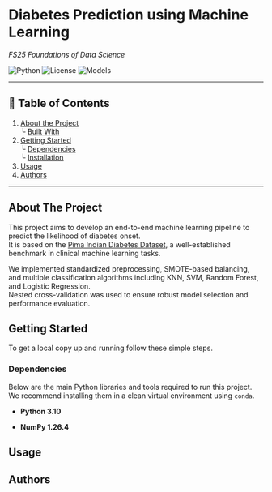 #  Diabetes Prediction using Machine Learning  
*FS25 Foundations of Data Science*

![Python](https://img.shields.io/badge/Python-3.10-blue)
![License](https://img.shields.io/badge/license-MIT-green)
![Models](https://img.shields.io/badge/Models-KNN%2C%20RF%2C%20SVM%2C%20LogReg-orange)

---
## 📖 Table of Contents

1. [About the Project](#about-the-project)  
   └ [Built With](#built-with)  
2. [Getting Started](#getting-started)  
   └ [Dependencies](#dependencies)  
   └ [Installation](#installation)  
3. [Usage](#usage)  
4. [Authors](#authors)  

---

## About The Project

This project aims to develop an end-to-end machine learning pipeline to predict the likelihood of diabetes onset.  
It is based on the [Pima Indian Diabetes Dataset](https://www.kaggle.com/datasets/uciml/pima-indians-diabetes-database), a well-established benchmark in clinical machine learning tasks.

We implemented standardized preprocessing, SMOTE-based balancing, and multiple classification algorithms including KNN, SVM, Random Forest, and Logistic Regression.  
Nested cross-validation was used to ensure robust model selection and performance evaluation.




## Getting Started

To get a local copy up and running follow these simple steps.

### Dependencies

Below are the main Python libraries and tools required to run this project.  
We recommend installing them in a clean virtual environment using `conda`.

- **Python 3.10**

- **NumPy 1.26.4**


## Usage


## Authors











